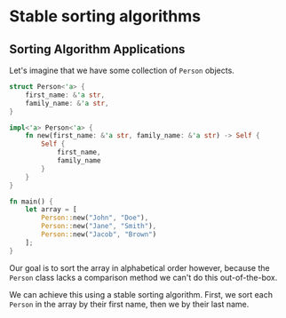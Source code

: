 # Stable sorting algorithms

## Sorting Algorithm Applications
Let's imagine that we have some collection of `Person` objects.

```rust
struct Person<'a> {
    first_name: &'a str,
    family_name: &'a str,
}

impl<'a> Person<'a> {
    fn new(first_name: &'a str, family_name: &'a str) -> Self {
        Self {
            first_name,
            family_name
        }
    }
}

fn main() {
    let array = [
        Person::new("John", "Doe"), 
        Person::new("Jane", "Smith"), 
        Person::new("Jacob", "Brown")
    ];
}
```

Our goal is to sort the array in alphabetical order however, because the `Person` 
class lacks a comparison method we can't do this out-of-the-box. 

We can achieve this using a stable sorting algorithm. First, we sort each `Person`
in the array by their first name, then we by their last name.
